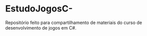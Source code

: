 # EstudoJogosC-
Repositório feito para compartilhamento de materiais do curso de desenvolvimento de jogos em C#.

